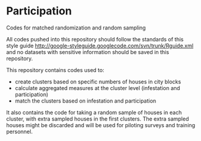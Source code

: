 # Participation
Codes for matched randomization and random sampling

All codes pushed into this repository should follow the standards of this style guide http://google-styleguide.googlecode.com/svn/trunk/Rguide.xml
and no datasets with sensitive information should be saved in this repository.

This repository contains codes used to:
- create clusters based on specific numbers of houses in city blocks
- calculate aggregated measures at the cluster level (infestation and participation)
- match the clusters based on infestation and participation

It also contains the code for taking a random sample of houses in each cluster, with extra sampled houses in the first clusters. The extra sampled houses might be discarded and will be used for piloting surveys and training personnel.
